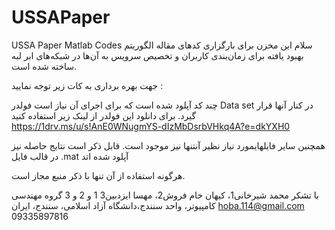 # USSAPaper
USSA Paper Matlab Codes
سلام این مخزن برای بارگزاری کدهای مقاله 
الگوریتم بهبود یافته برای زمان‌بندی کاربران و تخصیص سرویس به آن‌ها در شبکه‌های ابر لبه
ساخته شده است.

جهت بهره برداری به کات زیر توجه نمایید :

چند کد آپلود شده است که برای اجرای آن نیاز است فولدر
Data set 
در کنار آنها قرار گیرد. برای دانلود این فولدر از لینک زیر استفاده کنید
https://1drv.ms/u/s!AnE0WNugmYS-dIzMbDsrbVHkq4A?e=dkYXH0

همچنین سایر فایلهایمورد نیاز نظیر آنتنها نیز موجود است.
قابل ذکر است نتایج حاصله نیز در قالب فایل 
.mat
آپلود شده اتد

هرگونه استفاده از آن تنها با ذکر منبع مجاز است.


با تشکر
محمد شیرخانی1، کیهان خام فروش2، مهسا ایزدبین3
1 و 2 و 3 گروه مهندسی کامپیوتر، واحد سنندج،دانشگاه آزاد اسلامی، سنندج، ایران
hoba.114@gmail.com
09335897816
